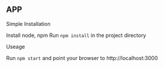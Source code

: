 
## APP ##

Simple Installation

  Install node, npm
  Run `npm install` in the project directory
  
Useage

  Run `npm start` and point your browser to http://localhost:3000
